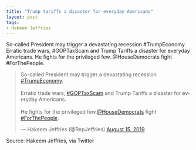 ```yaml
---
title: "Trump tariffs a disaster for everyday Americans"
layout: post
tags:
- Hakeem Jeffries
---
```


So-called President may trigger a devastating recession #TrumpEconomy. Erratic trade wars, #GOPTaxScam and Trump Tariffs a disaster for everyday Americans. He fights for the privileged few. @HouseDemocrats fight #ForThePeople.

<blockquote class="twitter-tweet"><p lang="en" dir="ltr">So-called President may trigger a devastating recession <a href="https://twitter.com/hashtag/TrumpEconomy?src=hash&amp;ref_src=twsrc%5Etfw">#TrumpEconomy</a>.<br><br>Erratic trade wars, <a href="https://twitter.com/hashtag/GOPTaxScam?src=hash&amp;ref_src=twsrc%5Etfw">#GOPTaxScam</a> and Trump Tariffs a disaster for everyday Americans.<br><br>He fights for the privileged few.<a href="https://twitter.com/HouseDemocrats?ref_src=twsrc%5Etfw">@HouseDemocrats</a> fight <a href="https://twitter.com/hashtag/ForThePeople?src=hash&amp;ref_src=twsrc%5Etfw">#ForThePeople</a>.</p>&mdash; Hakeem Jeffries (@RepJeffries) <a href="https://twitter.com/RepJeffries/status/1161981284488482817?ref_src=twsrc%5Etfw">August 15, 2019</a></blockquote> <script async src="https://platform.twitter.com/widgets.js" charset="utf-8"></script>

Source: Hakeem Jeffries, via Twitter
